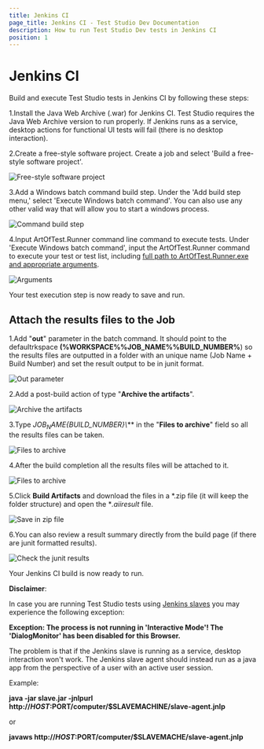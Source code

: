 ```yaml
---
title: Jenkins CI
page_title: Jenkins CI - Test Studio Dev Documentation
description: How tu run Test Studio Dev tests in Jenkins CI
position: 1
---
```

# Jenkins CI

Build and execute Test Studio tests in Jenkins CI by following these steps:

1.Install the Java Web Archive (.war) for Jenkins CI. Test Studio requires the Java Web Archive version to run properly. If Jenkins runs as a service, desktop actions for functional UI tests will fail (there is no desktop interaction).

2.Create a free-style software project. Create a job and select 'Build a free-style software project'.

![Free-style software project][1]

3.Add a Windows batch command build step. Under the 'Add build step menu,' select 'Execute Windows batch command'. You can also use any other valid way that will allow you to start a windows process.

![Command build step][2]

4.Input ArtOfTest.Runner command line command to execute tests. Under 'Execute Windows batch command', input the ArtOfTest.Runner command to execute your test or test list, including <a href="/features/cli-runner" target="_blank">full path to ArtOfTest.Runner.exe and appropriate arguments</a>.

![Arguments][3]

Your test execution step is now ready to save and run.

## Attach the results files to the Job

1.Add "**out**" parameter in the batch command. It should point to the defaultrkspace **(%WORKSPACE%\%JOB_NAME%%BUILD_NUMBER%**) so the results files are outputted in a folder with an unique name (Job Name + Build Number) and set the result output to be in junit format.

![Out parameter][4]

2.Add a post-build action of type "**Archive the artifacts**".

![Archive the artifacts][5]

3.Type *${JOB_NAME}${BUILD_NUMBER}\\*** in the "**Files to archive**" field so all the results files can be taken.

![Files to archive][6]

4.After the build completion all the results files will be attached to it.

![Files to archive][7]

5.Click **Build Artifacts** and download the files in a *.zip file (it will keep the folder structure) and open the **.aiiresult* file.

![Save in zip file][8]

6.You can also review a result summary directly from the build page (if there are junit formatted results).

![Check the junit results][9]

Your Jenkins CI build is now ready to run.

**Disclaimer**:

In case you are running Test Studio tests using <a href="http://www.donaldsimpson.co.uk/2011/10/06ave-nodes/" target="_blank">Jenkins slaves</a> you may experience the following exception:

**Exception: The process is not running in 'Interactive Mode'! The 'DialogMonitor' has been disabled for this Browser.**

The problem is that if the Jenkins slave is running as a service, desktop interaction won't work. The Jenkins slave agent should instead run as a java app from the perspective of a user with an active user session.

Example:

**java -jar slave.jar -jnlpurl http://$HOST:$PORT/computer/$SLAVEMACHINE/slave-agent.jnlp**

or

**javaws http://$HOST:$PORT/computer/$SLAVEMACHE/slave-agent.jnlp**

[1]: images/fig2.png
[2]: images/fig3.png
[3]: images/fig4.png
[4]: images/fig9.png
[5]: images/fig10.png
[6]: images/fig11.png
[7]: images/fig12.png
[8]: images/fig13.png
[9]: images/fig14.png
